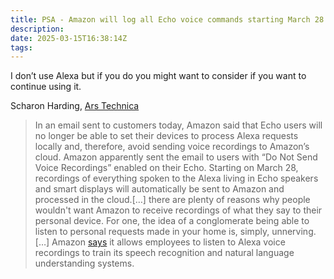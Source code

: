 ```yaml
---
title: PSA - Amazon will log all Echo voice commands starting March 28
description:
date: 2025-03-15T16:38:14Z
tags:
---
```


I don’t use Alexa but if you do you might want to consider if you want to continue using it.

Scharon Harding, [Ars Technica](https://arstechnica.com/gadgets/2025/03/everything-you-say-to-your-echo-will-be-sent-to-amazon-starting-on-march-28/)

> In an email sent to customers today, Amazon said that Echo users will no longer be able to set their devices to process Alexa requests locally and, therefore, avoid sending voice recordings to Amazon’s cloud. Amazon apparently sent the email to users with “Do Not Send Voice Recordings” enabled on their Echo. Starting on March 28, recordings of everything spoken to the Alexa living in Echo speakers and smart displays will automatically be sent to Amazon and processed in the cloud.[…] there are plenty of reasons why people wouldn't want Amazon to receive recordings of what they say to their personal device. For one, the idea of a conglomerate being able to listen to personal requests made in your home is, simply, unnerving.[…] Amazon [says](https://www.amazon.com/gp/help/customer/display.html?nodeId=201602230) it allows employees to listen to Alexa voice recordings to train its speech recognition and natural language understanding systems.
